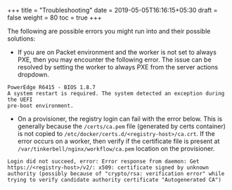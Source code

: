 +++
title = "Troubleshooting"
date = 2019-05-05T16:16:15+05:30
draft = false
weight = 80
toc = true
+++

The following are possible errors you might run into and their possible solutions:

- If you are on Packet environment and the worker is not set to always PXE, then you may encounter the following error.
  The issue can be resolved by setting the worker to always PXE from the server actions dropdown.

```
PowerEdge R6415 - BIOS 1.8.7
A system restart is required. The system detected an exception during the UEFI
pre-boot environment.
```

- On a provisioner, the registry login can fail with the error below.
  This is generally because the `/certs/ca.pem` file (generated by certs container) is not copied to `/etc/docker/certs.d/<registry-host>/ca.crt`.
  If the error occurs on a worker, then verify if the certificate file is present at `/var/tinkerbell/nginx/workflow/ca.pem` location on the provisioner.

```
Login did not succeed, error: Error response from daemon: Get https://<registry-host>/v2/: x509: certificate signed by unknown authority (possibly because of "crypto/rsa: verification error" while trying to verify candidate authority certificate "Autogenerated CA")
```
